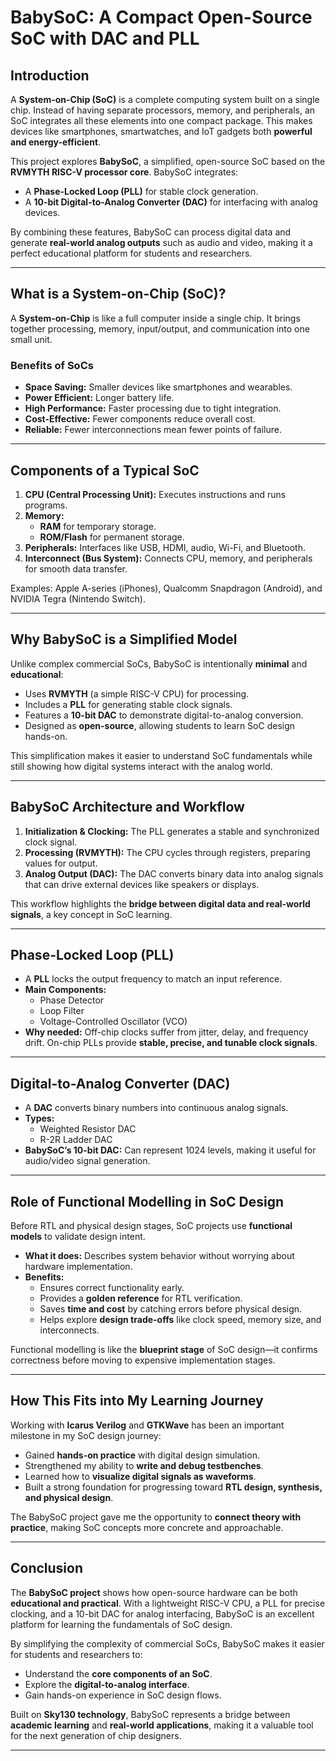 # BabySoC: A Compact Open-Source SoC with DAC and PLL  

## Introduction  
A **System-on-Chip (SoC)** is a complete computing system built on a single chip. Instead of having separate processors, memory, and peripherals, an SoC integrates all these elements into one compact package. This makes devices like smartphones, smartwatches, and IoT gadgets both **powerful and energy-efficient**.  

This project explores **BabySoC**, a simplified, open-source SoC based on the **RVMYTH RISC-V processor core**. BabySoC integrates:  
- A **Phase-Locked Loop (PLL)** for stable clock generation.  
- A **10-bit Digital-to-Analog Converter (DAC)** for interfacing with analog devices.  

By combining these features, BabySoC can process digital data and generate **real-world analog outputs** such as audio and video, making it a perfect educational platform for students and researchers.  

---

## What is a System-on-Chip (SoC)?  
A **System-on-Chip** is like a full computer inside a single chip. It brings together processing, memory, input/output, and communication into one small unit.  

### Benefits of SoCs  
- **Space Saving:** Smaller devices like smartphones and wearables.  
- **Power Efficient:** Longer battery life.  
- **High Performance:** Faster processing due to tight integration.  
- **Cost-Effective:** Fewer components reduce overall cost.  
- **Reliable:** Fewer interconnections mean fewer points of failure.  

---

## Components of a Typical SoC  
1. **CPU (Central Processing Unit):** Executes instructions and runs programs.  
2. **Memory:**  
   - **RAM** for temporary storage.  
   - **ROM/Flash** for permanent storage.  
3. **Peripherals:** Interfaces like USB, HDMI, audio, Wi-Fi, and Bluetooth.  
4. **Interconnect (Bus System):** Connects CPU, memory, and peripherals for smooth data transfer.  

Examples: Apple A-series (iPhones), Qualcomm Snapdragon (Android), and NVIDIA Tegra (Nintendo Switch).  

---

## Why BabySoC is a Simplified Model  
Unlike complex commercial SoCs, BabySoC is intentionally **minimal** and **educational**:  
- Uses **RVMYTH** (a simple RISC-V CPU) for processing.  
- Includes a **PLL** for generating stable clock signals.  
- Features a **10-bit DAC** to demonstrate digital-to-analog conversion.  
- Designed as **open-source**, allowing students to learn SoC design hands-on.  

This simplification makes it easier to understand SoC fundamentals while still showing how digital systems interact with the analog world.  

---

## BabySoC Architecture and Workflow  
1. **Initialization & Clocking:** The PLL generates a stable and synchronized clock signal.  
2. **Processing (RVMYTH):** The CPU cycles through registers, preparing values for output.  
3. **Analog Output (DAC):** The DAC converts binary data into analog signals that can drive external devices like speakers or displays.  

This workflow highlights the **bridge between digital data and real-world signals**, a key concept in SoC learning.  

---

## Phase-Locked Loop (PLL)  
- A **PLL** locks the output frequency to match an input reference.  
- **Main Components:**  
  - Phase Detector  
  - Loop Filter  
  - Voltage-Controlled Oscillator (VCO)  
- **Why needed:** Off-chip clocks suffer from jitter, delay, and frequency drift. On-chip PLLs provide **stable, precise, and tunable clock signals**.  

---

## Digital-to-Analog Converter (DAC)  
- A **DAC** converts binary numbers into continuous analog signals.  
- **Types:**  
  - Weighted Resistor DAC  
  - R-2R Ladder DAC  
- **BabySoC’s 10-bit DAC:** Can represent 1024 levels, making it useful for audio/video signal generation.  

---

## Role of Functional Modelling in SoC Design  
Before RTL and physical design stages, SoC projects use **functional models** to validate design intent.  

- **What it does:** Describes system behavior without worrying about hardware implementation.  
- **Benefits:**  
  - Ensures correct functionality early.  
  - Provides a **golden reference** for RTL verification.  
  - Saves **time and cost** by catching errors before physical design.  
  - Helps explore **design trade-offs** like clock speed, memory size, and interconnects.  

Functional modelling is like the **blueprint stage** of SoC design—it confirms correctness before moving to expensive implementation stages.  

---

## How This Fits into My Learning Journey

Working with **Icarus Verilog** and **GTKWave** has been an important milestone in my SoC design journey:

- Gained **hands-on practice** with digital design simulation.
- Strengthened my ability to **write and debug testbenches**.
- Learned how to **visualize digital signals as waveforms**.
- Built a strong foundation for progressing toward **RTL design, synthesis, and physical design**.

The BabySoC project gave me the opportunity to **connect theory with practice**, making SoC concepts more concrete and approachable.

---

## Conclusion  
The **BabySoC project** shows how open-source hardware can be both **educational and practical**. With a lightweight RISC-V CPU, a PLL for precise clocking, and a 10-bit DAC for analog interfacing, BabySoC is an excellent platform for learning the fundamentals of SoC design.  

By simplifying the complexity of commercial SoCs, BabySoC makes it easier for students and researchers to:  
- Understand the **core components of an SoC**.  
- Explore the **digital-to-analog interface**.  
- Gain hands-on experience in SoC design flows.  

Built on **Sky130 technology**, BabySoC represents a bridge between **academic learning** and **real-world applications**, making it a valuable tool for the next generation of chip designers.  

---

